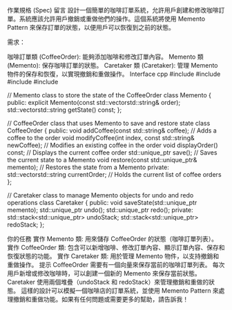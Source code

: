 作業規格 (Spec)
留言
設計一個簡單的咖啡訂單系統，允許用戶創建和修改咖啡訂單。系統應該允許用戶撤銷或重做他們的操作。這個系統將使用 Memento Pattern 來保存訂單的狀態，以便用戶可以恢復到之前的狀態。

需求：

咖啡訂單類 (CoffeeOrder): 能夠添加咖啡和修改訂單內容。
Memento 類 (Memento): 保存咖啡訂單的狀態。
Caretaker 類 (Caretaker): 管理 Memento 物件的保存和恢復，以實現撤銷和重做操作。
Interface
cpp
#include <string>
#include <vector>
#include <stack>
#include <memory>

// Memento class to store the state of the CoffeeOrder
class Memento {
public:
explicit Memento(const std::vectorstd::string& order);
std::vectorstd::string getState() const;
};

// CoffeeOrder class that uses Memento to save and restore state
class CoffeeOrder {
public:
void addCoffee(const std::string& coffee); // Adds a coffee to the order
void modifyCoffee(int index, const std::string& newCoffee); // Modifies an existing coffee in the order
void displayOrder() const; // Displays the current coffee order
std::unique_ptr<Memento> save(); // Saves the current state to a Memento
void restore(const std::unique_ptr<Memento>& memento); // Restores the state from a Memento
private:
std::vectorstd::string currentOrder; // Holds the current list of coffee orders
};

// Caretaker class to manage Memento objects for undo and redo operations
class Caretaker {
public:
void saveState(std::unique_ptr<Memento> memento);
std::unique_ptr<Memento> undo();
std::unique_ptr<Memento> redo();
private:
std::stack<std::unique_ptr<Memento>> undoStack;
std::stack<std::unique_ptr<Memento>> redoStack;
};

你的任務
實作 Memento 類: 用來儲存 CoffeeOrder 的狀態（咖啡訂單列表）。
實作 CoffeeOrder 類: 包含可以新增咖啡、修改訂單內容、顯示訂單內容、保存和恢復狀態的功能。
實作 Caretaker 類: 用於管理 Memento 物件，以支持撤銷和重做操作。
提示
CoffeeOrder 需要有一個向量來保存當前的咖啡訂單列表。
每次用戶新增或修改咖啡時，可以創建一個新的 Memento 來保存當前狀態。
Caretaker 使用兩個堆疊（undoStack 和 redoStack）來管理撤銷和重做的狀態。
這樣的設計可以模擬一個咖啡店的訂單系統，並使用 Memento Pattern 來處理撤銷和重做功能。如果有任何問題或需要更多的幫助，請告訴我！